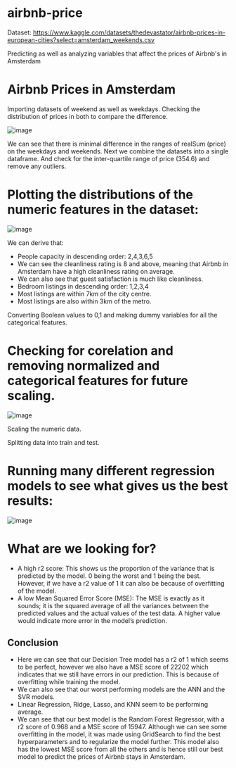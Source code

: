 # airbnb-price
Dataset: https://www.kaggle.com/datasets/thedevastator/airbnb-prices-in-european-cities?select=amsterdam_weekends.csv

Predicting as well as analyzing variables that affect the prices of Airbnb's in Amsterdam 

# Airbnb Prices in Amsterdam
Importing datasets of weekend as well as weekdays.
Checking the distribution of prices in both to compare the difference.

![image](https://github.com/user-attachments/assets/96554a5c-d0d3-48e0-9875-11d9785fb113)

We can see that there is minimal difference in the ranges of realSum (price) on the weekdays and 
weekends.
Next we combine the datasets into a single dataframe. And check for the inter-quartile range of price 
(354.6) and remove any outliers.

# Plotting the distributions of the numeric features in the dataset:
![image](https://github.com/user-attachments/assets/fab7de21-d79d-4650-b4eb-8c6d5537411c)

We can derive that:
-	People capacity in descending order: 2,4,3,6,5
-	We can see the cleanliness rating is 8 and above, meaning that Airbnb in Amsterdam have a high cleanliness rating on average.
-	We can also see that guest satisfaction is much like cleanliness.
-	Bedroom listings in descending order: 1,2,3,4
-	Most listings are within 7km of the city centre. 
-	Most listings are also within 3km of the metro.

Converting Boolean values to 0,1 and making dummy variables for all the categorical features.

# Checking for corelation and removing normalized and categorical features for future scaling.
![image](https://github.com/user-attachments/assets/6ab77149-3fe5-4bd1-9554-f1e8aaaa33a9)

Scaling the numeric data.

Splitting data into train and test.

# Running many different regression models to see what gives us the best results:
![image](https://github.com/user-attachments/assets/1368f53c-fd4f-46a1-a279-adac2d355724)

# What are we looking for?
- A high r2 score: This shows us the proportion of the variance that is predicted by the model. 0 being the worst and 1 being the best. However, if we have a r2 value of 1 it can also be because of overfitting of the model.
- A low Mean Squared Error Score (MSE): The MSE is exactly as it sounds; it is the squared average of all the variances between the predicted values and the actual values of the test data. A higher value would indicate more error in the model’s prediction.

## Conclusion
- Here we can see that our Decision Tree model has a r2 of 1 which seems to be perfect, however we also have a MSE score of 22202 which indicates that we still have errors in our prediction. This is because of overfitting while training the model.
- We can also see that our worst performing models are the ANN and the SVR models.
- Linear Regression, Ridge, Lasso, and KNN seem to be performing average.
- We can see that our best model is the Random Forest Regressor, with a r2 score of 0.968 and a MSE score of 15947. Although we can see some overfitting in the model, it was made using GridSearch to find the best hyperparameters and to regularize the model further. This model also has the lowest MSE score from all the others and is hence still our best model to predict the prices of Airbnb stays in Amsterdam.


